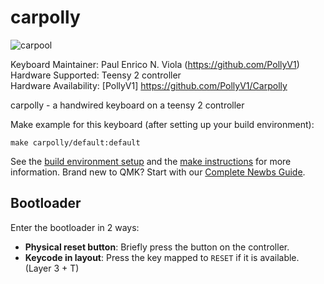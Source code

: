 # carpolly

![carpool](https://i.imgur.com/w691sNn.jpg[/img)

Keyboard Maintainer: Paul Enrico N. Viola (https://github.com/PollyV1)<br />                                                                                                     Hardware Supported: Teensy 2 controller<br />                                                                                                                                     Hardware Availability: [PollyV1] https://github.com/PollyV1/Carpolly<br />

carpolly - a handwired keyboard on a teensy 2 controller

Make example for this keyboard (after setting up your build environment):

    make carpolly/default:default

See the [build environment setup](https://docs.qmk.fm/#/getting_started_build_tools) and the [make instructions](https://docs.qmk.fm/#/getting_started_make_guide) for more information. Brand new to QMK? Start with our [Complete Newbs Guide](https://docs.qmk.fm/#/newbs).

## Bootloader

Enter the bootloader in 2 ways:

* **Physical reset button**: Briefly press the button on the controller.
* **Keycode in layout**: Press the key mapped to `RESET` if it is available. (Layer 3 + T)
